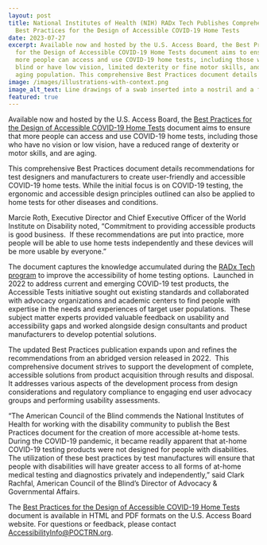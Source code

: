 ```yaml
---
layout: post
title: National Institutes of Health (NIH) RADx Tech Publishes Comprehensive
  Best Practices for the Design of Accessible COVID-19 Home Tests
date: 2023-07-27
excerpt: Available now and hosted by the U.S. Access Board, the Best Practices
  for the Design of Accessible COVID-19 Home Tests document aims to ensure that
  more people can access and use COVID-19 home tests, including those who are
  blind or have low vision, limited dexterity or fine motor skills, and the
  aging population. This comprehensive Best Practices document details . . .
image: /images/illustrations-with-context.png
image_alt_text: Line drawings of a swab inserted into a nostril and a fluid vial held between fingertips with blue arrows.
featured: true
---
```

Available now and hosted by the U.S. Access Board, the [Best Practices for the Design of Accessible COVID-19 Home Tests](https://www.access-board.gov/tad/radx/) document aims to ensure that more people can access and use COVID-19 home tests, including those who have no vision or low vision, have a reduced range of dexterity or motor skills, and are aging.

This comprehensive Best Practices document details recommendations for test designers and manufacturers to create user-friendly and accessible COVID-19 home tests. While the initial focus is on COVID-19 testing, the ergonomic and accessible design principles outlined can also be applied to home tests for other diseases and conditions.

Marcie Roth, Executive Director and Chief Executive Officer of the World Institute on Disability noted, “Commitment to providing accessible products is good business.  If these recommendations are put into practice, more people will be able to use home tests independently and these devices will be more usable by everyone.”

The document captures the knowledge accumulated during the [RADx Tech program](https://www.nibib.nih.gov/covid-19/radx-tech-program) to improve the accessibility of home testing options.  Launched in 2022 to address current and emerging COVID-19 test products, the Accessible Tests initiative sought out existing standards and collaborated with advocacy organizations and academic centers to find people with expertise in the needs and experiences of target user populations.  These subject matter experts provided valuable feedback on usability and accessibility gaps and worked alongside design consultants and product manufacturers to develop potential solutions.

The updated Best Practices publication expands upon and refines the recommendations from an abridged version released in 2022.  This comprehensive document strives to support the development of complete, accessible solutions from product acquisition through results and disposal.  It addresses various aspects of the development process from design considerations and regulatory compliance to engaging end user advocacy groups and performing usability assessments.

“The American Council of the Blind commends the National Institutes of Health for working with the disability community to publish the Best Practices document for the creation of more accessible at-home tests. During the COVID-19 pandemic, it became readily apparent that at-home COVID-19 testing products were not designed for people with disabilities. The utilization of these best practices by test manufactures will ensure that people with disabilities will have greater access to all forms of at-home medical testing and diagnostics privately and independently,” said Clark Rachfal, American Council of the Blind’s Director of Advocacy & Governmental Affairs.

The [Best Practices for the Design of Accessible COVID-19 Home Tests](https://www.access-board.gov/tad/radx/) document is available in HTML and PDF formats on the U.S. Access Board website. For questions or feedback, please contact [AccessibilityInfo@POCTRN.org](mailto:AccessibilityInfo@POCTRN.org).

